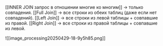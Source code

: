 [[INNER JOIN запрос в отношении многие ко многим]] → только совпадения.
[[Full Join]] → все строки из обеих таблиц (даже если нет совпадений).
[[Left Join]] → все строки из левой таблицы + совпавшие из правой.
[[Right Join]] → все строки из правой таблицы + совпавшие из левой.

![[image_processing20250429-18-9y5h85.png]]
